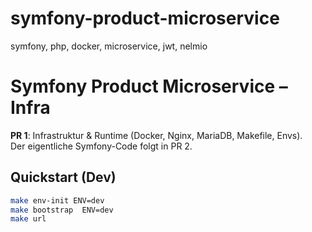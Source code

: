 # symfony-product-microservice
symfony, php, docker, microservice, jwt, nelmio

# Symfony Product Microservice – Infra

**PR 1**: Infrastruktur & Runtime (Docker, Nginx, MariaDB, Makefile, Envs).  
Der eigentliche Symfony-Code folgt in PR 2.

## Quickstart (Dev)

```bash
make env-init ENV=dev
make bootstrap  ENV=dev
make url

